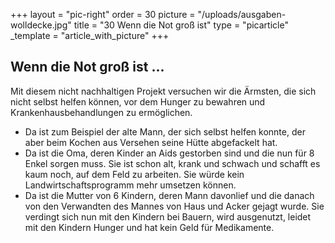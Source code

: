 +++
layout = "pic-right"
order = 30
picture = "/uploads/ausgaben-wolldecke.jpg"
title = "30 Wenn die Not groß ist"
type = "picarticle"
_template = "article_with_picture"
+++

## Wenn die Not groß ist ...

Mit diesem nicht nachhaltigen Projekt versuchen wir die Ärmsten, die sich nicht selbst helfen können, vor dem Hunger zu bewahren und Krankenhausbehandlungen zu ermöglichen.

* Da ist zum Beispiel der alte Mann, der sich selbst helfen konnte, der aber beim Kochen aus Versehen seine Hütte abgefackelt hat.
* Da ist die Oma, deren Kinder an Aids gestorben sind und die nun für 8 Enkel sorgen muss. Sie ist schon alt, krank und schwach und schafft es kaum noch, auf dem Feld zu arbeiten. Sie würde kein Landwirtschaftsprogramm mehr umsetzen können.
* Da ist die Mutter von 6 Kindern, deren Mann davonlief und die danach von den Verwandten des Mannes von Haus und Acker gejagt wurde. Sie verdingt sich nun mit den Kindern bei Bauern, wird ausgenutzt, leidet mit den Kindern Hunger und hat kein Geld für Medikamente.
